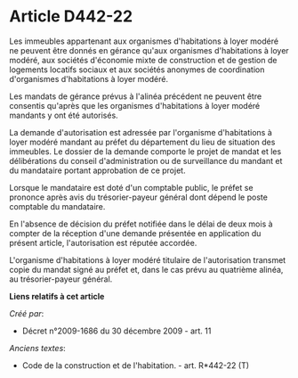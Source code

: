 # Article D442-22

Les immeubles appartenant aux organismes d'habitations à loyer modéré ne peuvent être donnés en gérance qu'aux organismes
d'habitations à loyer modéré, aux sociétés d'économie mixte de construction et de gestion de logements locatifs sociaux et
aux sociétés anonymes de coordination d'organismes d'habitations à loyer modéré.

Les mandats de gérance prévus à l'alinéa précédent ne peuvent être consentis qu'après que les organismes d'habitations à
loyer modéré mandants y ont été autorisés.

La demande d'autorisation est adressée par l'organisme d'habitations à loyer modéré mandant au préfet du département du lieu
de situation des immeubles. Le dossier de la demande comporte le projet de mandat et les délibérations du conseil
d'administration ou de surveillance du mandant et du mandataire portant approbation de ce projet.

Lorsque le mandataire est doté d'un comptable public, le préfet se prononce après avis du trésorier-payeur général dont
dépend le poste comptable du mandataire.

En l'absence de décision du préfet notifiée dans le délai de deux mois à compter de la réception d'une demande présentée en
application du présent article, l'autorisation est réputée accordée.

L'organisme d'habitations à loyer modéré titulaire de l'autorisation transmet copie du mandat signé au préfet et, dans le cas
prévu au quatrième alinéa, au trésorier-payeur général.

**Liens relatifs à cet article**

_Créé par_:

  - Décret n°2009-1686 du 30 décembre 2009 - art. 11

_Anciens textes_:

  - Code de la construction et de l'habitation. - art. R*442-22 (T)
